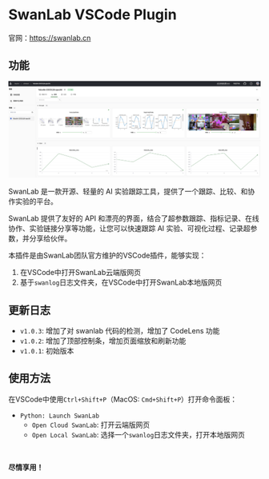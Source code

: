 # SwanLab VSCode Plugin

官网：https://swanlab.cn

## 功能

![](resources/ui.png)

SwanLab 是一款开源、轻量的 AI 实验跟踪工具，提供了一个跟踪、比较、和协作实验的平台。

SwanLab 提供了友好的 API 和漂亮的界面，结合了超参数跟踪、指标记录、在线协作、实验链接分享等功能，让您可以快速跟踪 AI 实验、可视化过程、记录超参数，并分享给伙伴。

本插件是由SwanLab团队官方维护的VSCode插件，能够实现：

1. 在VSCode中打开SwanLab云端版网页
2. 基于`swanlog`日志文件夹，在VSCode中打开SwanLab本地版网页

## 更新日志

- `v1.0.3`: 增加了对 swanlab 代码的检测，增加了 CodeLens 功能
- `v1.0.2`: 增加了顶部控制条，增加页面缩放和刷新功能
- `v1.0.1`: 初始版本

## 使用方法

在VSCode中使用`Ctrl+Shift+P`（MacOS: `Cmd+Shift+P`）打开命令面板：

- `Python: Launch SwanLab`
  - `Open Cloud SwanLab`: 打开云端版网页
  - `Open Local SwanLab`: 选择一个`swanlog`日志文件夹，打开本地版网页

<br>

**尽情享用！**